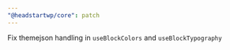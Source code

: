 ```yaml
---
"@headstartwp/core": patch
---
```


Fix themejson handling in `useBlockColors` and `useBlockTypography`
